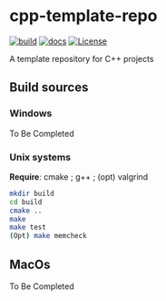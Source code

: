 # cpp-template-repo

[![build](https://github.com/tschmoderer/cpp-template-repo/actions/workflows/cmake.yml/badge.svg?branch=main)](https://github.com/tschmoderer/cpp-template-repo/actions/workflows/cmake.yml) [![docs](https://github.com/tschmoderer/cpp-template-repo/actions/workflows/doxygen.yml/badge.svg?branch=main)](https://tschmoderer.github.iocpp-template-repo/html/index.html) [![License](https://img.shields.io/badge/License-GPL%20v3-blue.svg)](https://github.com/tschmoderer/cpp-template-repo/blob/master/LICENSE)

A template repository for C++ projects

## Build sources 

### Windows

To Be Completed

### Unix systems
**Require**: cmake ; g++ ; (opt) valgrind

```bash
mkdir build
cd build
cmake ..
make
make test
(Opt) make memcheck
```

## MacOs
To Be Completed
